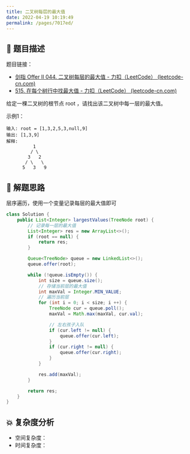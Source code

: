 ```yaml
---
title: 二叉树每层的最大值
date: 2022-04-19 10:19:49
permalink: /pages/7017ed/
---
```

## 📃 题目描述

题目链接：

- [剑指 Offer II 044. 二叉树每层的最大值 - 力扣（LeetCode） (leetcode-cn.com)](https://leetcode-cn.com/problems/hPov7L/)
- [515. 在每个树行中找最大值 - 力扣（LeetCode） (leetcode-cn.com)](https://leetcode-cn.com/problems/find-largest-value-in-each-tree-row/)

给定一棵二叉树的根节点 root ，请找出该二叉树中每一层的最大值。

示例1：

```
输入: root = [1,3,2,5,3,null,9]
输出: [1,3,9]
解释:
          1
         / \
        3   2
       / \   \  
      5   3   9 
```

## 🔔 解题思路

层序遍历，使用一个变量记录每层的最大值即可


```java
class Solution {
    public List<Integer> largestValues(TreeNode root) {
        // 记录每一层的最大值
        List<Integer> res = new ArrayList<>();
        if (root == null) {
            return res;
        }

        Queue<TreeNode> queue = new LinkedList<>();
        queue.offer(root);

        while (!queue.isEmpty()) {
            int size = queue.size();
            // 存储当前层的最大值
            int maxVal = Integer.MIN_VALUE;
            // 遍历当前层
            for (int i = 0; i < size; i ++) {
                TreeNode cur = queue.poll();
                maxVal = Math.max(maxVal, cur.val);

                // 左右孩子入队
                if (cur.left != null) {
                    queue.offer(cur.left);
                }
                if (cur.right != null) {
                    queue.offer(cur.right);
                }
            }

            res.add(maxVal);
        }

        return res;
    }
}
```

## 💥 复杂度分析

- 空间复杂度：
- 时间复杂度：

